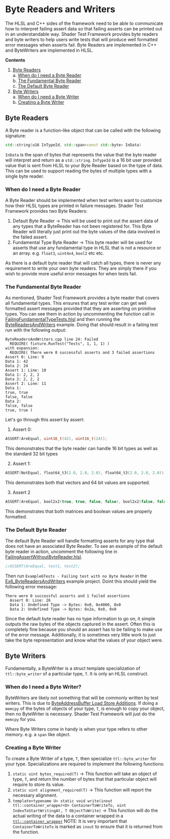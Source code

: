 # Byte Readers and Writers

The HLSL and C++ sides of the framework need to be able to communicate how to interpret failing assert data so that failing asserts can be printed out in an understandable way. Shader Test Framework provides byte readers and byte writers to help users write tests that will produce well formatted error messages when asserts fail. Byte Readers are implemented in C++ and ByteWriters are implemented in HLSL.

**Contents**

1. [Byte Readers](#byte-readers)<br>
  a. [When do I need a Byte Reader](#when-do-i-need-a-byte-reader)<br>
  b. [The Fundamental Byte Reader](#the-fundamental-byte-reader)<br>
  c. [The Default Byte Reader](#the-default-byte-reader)
2. [Byte Writers](#byte-writers)<br>
  a. [When do I need a Byte Writer](#when-do-i-need-a-byte-writer)<br>
  b. [Creating a Byte Writer](#creating-a-byte-writer)

## Byte Readers

A Byte reader is a function-like object that can be called with the following signature:
```c++
std::string(u16 InTypeId, std::span<const std::byte> InData)
```

`InData` is the span of bytes that represents the value that the byte reader will interpret and return as a `std::string`.
`InTypeId` is a 16 bit user provided value that is sent from HLSL to your Byte Reader based on the type of data. This can be used to support reading the bytes of multiple types with a single byte reader.

### When do I need a Byte Reader

A Byte Reader should be implemented when test writers want to customize how their HLSL types are printed in failure messages. Shader Test Framework provides two Byte Readers:

1. Default Byte Reader -> This will be used to print out the assert data of any types that a ByteReader has not been registered for. This Byte Reader will literally just print out the byte values of the data involved in the failed assert.
2. Fundamental Type Byte Reader -> This byte reader will be used for asserts that use any fundamental type in HLSL that is not a resource or an array. e.g. `float3`, `uint4x4`, `bool2` etc etc.

As there is a default byte reader that will catch all types, there is never any requirement to write your own byte readers. They are simply there if you wish to provide more useful error messages for when tests fail.

### The Fundamental Byte Reader

As mentioned, Shader Test Framework provides a byte reader that covers all fundamental types. This ensures that any test writer can get well formatted assert messages provided that they are asserting on primitive types. You can see them in action by uncommenting the function call in [FailingFundamentalTypeTests.hlsl](../examples/Ex6_ByteReadersAndWriters/ShaderCode/FailingFundamentalTypeTests.hlsl) and then running the [ByteReadersAndWriters](../examples/Ex6_ByteReadersAndWriters) example. Doing that should result in a failing test run with the following output:

```
ByteReadersAndWriters.cpp line 24: Failed
  REQUIRE( fixture.RunTest("Tests", 1, 1, 1) )
with expansion:
  REQUIRE( There were 0 successful asserts and 3 failed assertions
Assert 0: Line: 9 
Data 1: 42
Data 2: 24
Assert 1: Line: 10 
Data 1: 2, 2, 2
Data 2: 2, 2, 2
Assert 2: Line: 11 
Data 1: 
true, true
false, false
Data 2: 
false, false
true, true )
```

Let's go through this assert by assert:

1. Assert 0:

```c++
ASSERT(AreEqual, uint16_t(42), uint16_t(24));
```

This demonstrates that the byte reader can handle 16 bit types as well as the standard 32 bit types

2. Assert 1:

```c++
ASSERT(NotEqual, float64_t3(2.0, 2.0, 2.0), float64_t3(2.0, 2.0, 2.0));
```

This demonstrates both that vectors and 64 bit values are supported.

3. Assert 2

```c++
ASSERT(AreEqual, bool2x2(true, true, false, false), bool2x2(false, false, true, true));
```

This demonstrates that both matrices and boolean values are properly formatted.

### The Default Byte Reader

The default Byte Reader will handle formatting asserts for any type that does not have an associated Byte Reader. To see an example of the default byte reader in action, uncomment the following line in [FailingAssertWithoutByteReader.hlsl](../examples/Ex6_ByteReadersAndWriters/ShaderCode/FailingAssertWithoutByteReader.hlsl).
```c++
//ASSERT(AreEqual, test1, test2);
```

Then run `Example6Tests - Failing test with no Byte Reader` in the [Ex6_ByteReadersAndWriters](../examples/Ex6_ByteReadersAndWriters/) example project. Doint this should yield the following error message:

```
There were 0 successful asserts and 1 failed assertions
  Assert 0: Line: 26
  Data 1: Undefined Type -> Bytes: 0x0, 0x4000, 0x0
  Data 2: Undefined Type -> Bytes: 0x2a, 0x0, 0x0
```

Since the default byte reader has no type information to go on, it simple outputs the raw bytes of the objects captured in the assert. Often this is completely fine because you should an assert has to be failing to make use of the error message. Additionally, it is sometimes very little work to just take the byte representation and know what the values of your object were.

## Byte Writers

Fundamentally, a ByteWriter is a struct template specialization of `ttl::byte_writer` of a particular type, `T`. It is only an HLSL construct. 

### When do I need a Byte Writer?

ByteWriters are likely not something that will be commonly written by test writers. This is due to [ByteAddressBuffer Load Store Additions](https://github.com/microsoft/DirectXShaderCompiler/wiki/ByteAddressBuffer-Load-Store-Additions). If doing a `memcpy` of the bytes of objects of your type, `T`, is enough to copy your object, then no ByteWriter is necessary. Shader Test Framework will just do the `memcpy` for you.

Where Byte Writers come in handy is when your type refers to other memory. e.g. a `span` like object.

### Creating a Byte Writer

To create a Byte Writer of a type, `T`, then specialize `ttl::byte_writer` for your type. Specializations are required to implement the following functions:

1. `static uint bytes_required(T)` -> This function will take an object of type, `T`, and return the number of bytes that that particular object will require to store its value.
2. `static uint alignment_required(T)` -> This function will report the necessary alignment.
3. `template<typename U> static void write(inout ttl::container_wrapper<U> ContainerToWriteTo, uint IndexToStartWritingAt, T ObjectToWrite)` -> This function will do the actual writing of the data to a container wrapped in a [`ttl::container_wrapper`](./ContainerWrapper.md) NOTE: It is very important that `ContainerToWriteTo` is marked as `inout` to ensure that it is returned from the function.
